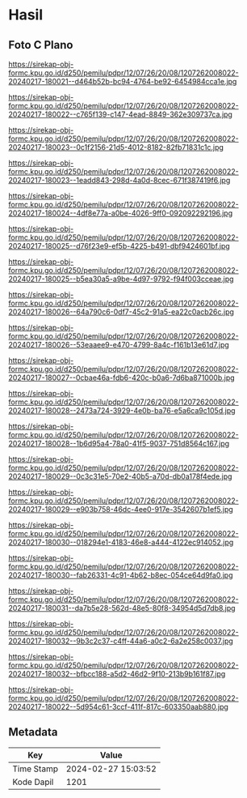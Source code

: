 # Hasil

## Foto C Plano

https://sirekap-obj-formc.kpu.go.id/d250/pemilu/pdpr/12/07/26/20/08/1207262008022-20240217-180021--d464b52b-bc94-4764-be92-6454984cca1e.jpg

https://sirekap-obj-formc.kpu.go.id/d250/pemilu/pdpr/12/07/26/20/08/1207262008022-20240217-180022--c765f139-c147-4ead-8849-362e309737ca.jpg

https://sirekap-obj-formc.kpu.go.id/d250/pemilu/pdpr/12/07/26/20/08/1207262008022-20240217-180023--0c1f2156-21d5-4012-8182-82fb71831c1c.jpg

https://sirekap-obj-formc.kpu.go.id/d250/pemilu/pdpr/12/07/26/20/08/1207262008022-20240217-180023--1eadd843-298d-4a0d-8cec-671f387419f6.jpg

https://sirekap-obj-formc.kpu.go.id/d250/pemilu/pdpr/12/07/26/20/08/1207262008022-20240217-180024--4df8e77a-a0be-4026-9ff0-092092292196.jpg

https://sirekap-obj-formc.kpu.go.id/d250/pemilu/pdpr/12/07/26/20/08/1207262008022-20240217-180025--d76f23e9-ef5b-4225-b491-dbf9424601bf.jpg

https://sirekap-obj-formc.kpu.go.id/d250/pemilu/pdpr/12/07/26/20/08/1207262008022-20240217-180025--b5ea30a5-a9be-4d97-9792-f94f003cceae.jpg

https://sirekap-obj-formc.kpu.go.id/d250/pemilu/pdpr/12/07/26/20/08/1207262008022-20240217-180026--64a790c6-0df7-45c2-91a5-ea22c0acb26c.jpg

https://sirekap-obj-formc.kpu.go.id/d250/pemilu/pdpr/12/07/26/20/08/1207262008022-20240217-180026--53eaaee9-e470-4799-8a4c-f161b13e61d7.jpg

https://sirekap-obj-formc.kpu.go.id/d250/pemilu/pdpr/12/07/26/20/08/1207262008022-20240217-180027--0cbae46a-fdb6-420c-b0a6-7d6ba871000b.jpg

https://sirekap-obj-formc.kpu.go.id/d250/pemilu/pdpr/12/07/26/20/08/1207262008022-20240217-180028--2473a724-3929-4e0b-ba76-e5a6ca9c105d.jpg

https://sirekap-obj-formc.kpu.go.id/d250/pemilu/pdpr/12/07/26/20/08/1207262008022-20240217-180028--1b6d95a4-78a0-41f5-9037-751d8564c167.jpg

https://sirekap-obj-formc.kpu.go.id/d250/pemilu/pdpr/12/07/26/20/08/1207262008022-20240217-180029--0c3c31e5-70e2-40b5-a70d-db0a178f4ede.jpg

https://sirekap-obj-formc.kpu.go.id/d250/pemilu/pdpr/12/07/26/20/08/1207262008022-20240217-180029--e903b758-46dc-4ee0-917e-3542607b1ef5.jpg

https://sirekap-obj-formc.kpu.go.id/d250/pemilu/pdpr/12/07/26/20/08/1207262008022-20240217-180030--018294e1-4183-46e8-a444-4122ec914052.jpg

https://sirekap-obj-formc.kpu.go.id/d250/pemilu/pdpr/12/07/26/20/08/1207262008022-20240217-180030--fab26331-4c91-4b62-b8ec-054ce64d9fa0.jpg

https://sirekap-obj-formc.kpu.go.id/d250/pemilu/pdpr/12/07/26/20/08/1207262008022-20240217-180031--da7b5e28-562d-48e5-80f8-34954d5d7db8.jpg

https://sirekap-obj-formc.kpu.go.id/d250/pemilu/pdpr/12/07/26/20/08/1207262008022-20240217-180032--9b3c2c37-c4ff-44a6-a0c2-6a2e258c0037.jpg

https://sirekap-obj-formc.kpu.go.id/d250/pemilu/pdpr/12/07/26/20/08/1207262008022-20240217-180032--bfbcc188-a5d2-46d2-9f10-213b9b161f87.jpg

https://sirekap-obj-formc.kpu.go.id/d250/pemilu/pdpr/12/07/26/20/08/1207262008022-20240217-180022--5d954c61-3ccf-411f-817c-603350aab880.jpg


## Metadata

| Key        | Value               |
| ---------- | ------------------- |
| Time Stamp | 2024-02-27 15:03:52 |
| Kode Dapil | 1201                |



